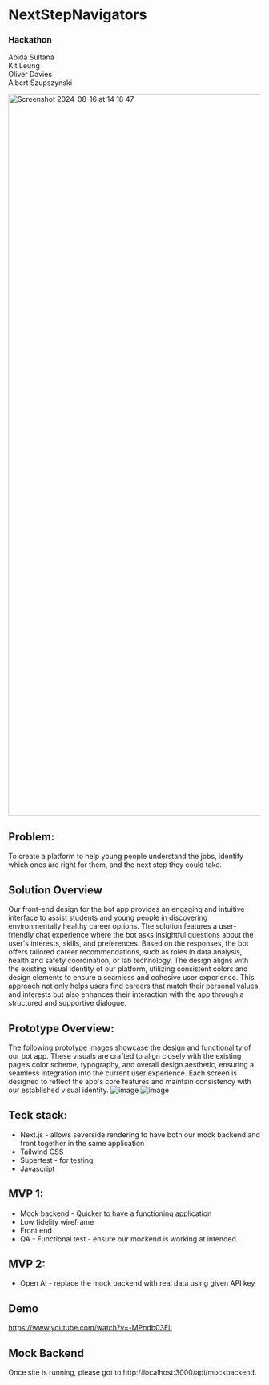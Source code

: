 # NextStepNavigators

### Hackathon

Abida Sultana 
<br />Kit Leung
<br />Oliver Davies
<br />Albert Szupszynski

<img width="1440" alt="Screenshot 2024-08-16 at 14 18 47" src="https://github.com/user-attachments/assets/cae1e49f-9a3f-40da-aa35-7d123d102557">

## Problem: 
To create a platform to help young people understand the jobs, identify which ones are right for them, and the next step they could take.

## Solution Overview
Our front-end design for the bot app provides an engaging and intuitive interface to assist students and young people in discovering environmentally healthy career options. The solution features a user-friendly chat experience where the bot asks insightful questions about the user's interests, skills, and preferences. Based on the responses, the bot offers tailored career recommendations, such as roles in data analysis, health and safety coordination, or lab technology. The design aligns with the existing visual identity of our platform, utilizing consistent colors and design elements to ensure a seamless and cohesive user experience. This approach not only helps users find careers that match their personal values and interests but also enhances their interaction with the app through a structured and supportive dialogue.

## Prototype Overview:

The following prototype images showcase the design and functionality of our bot app. These visuals are crafted to align closely with the existing page’s color scheme, typography, and overall design aesthetic, ensuring a seamless integration into the current user experience. Each screen is designed to reflect the app's core features and maintain consistency with our established visual identity.
![image](https://github.com/user-attachments/assets/ff5dbe79-45fe-4b50-8c55-c595296e1c1e)
![image](https://github.com/user-attachments/assets/43e001a4-ea08-44e6-98d9-34fb71166cfe)


## Teck stack:

- Next.js - allows severside rendering to have both our mock backend and front together in the same application
- Tailwind CSS
- Supertest - for testing
- Javascript

## MVP 1:

- Mock backend - Quicker to have a functioning application
- Low fidelity wireframe
- Front end
- QA - Functional test - ensure our mockend is working at intended.

## MVP 2:

- Open AI - replace the mock backend with real data using given API key

## Demo

https://www.youtube.com/watch?v=-MPodb03FiI

## Mock Backend

Once site is running, please got to http://localhost:3000/api/mockbackend.
